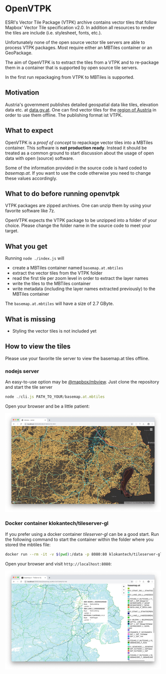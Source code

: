 # OpenVTPK

ESRI's Vector Tile Package (VTPK) archive contains vector tiles that follow Mapbox' Vector Tile specification v2.0. In addition all resources to render the tiles are include (i.e. stylesheet, fonts, etc.).

Unfortunately none of the open source vector tile servers are able to process VTPK packages. Most require either an MBTiles container or an GeoPackage.

The aim of OpenVTPK is to extract the tiles from a VTPK and to re-package them in a container that is supported by open source tile servers.

In the first run repackaging from VTPK to MBTiles is supported.

## Motivation

Austria's government publishes detailed geospatial data like tiles, elevation data etc. at [data.gv.at](https://www.data.gv.at/?s=basemap.at). One can find vector tiles for the [region of Austria](https://www.data.gv.at/katalog/dataset/a73befc7-575f-48cb-8eb9-b05172a8c9e3) in order to use them offline. The publishing format ist VTPK.

## What to expect

OpenVTPK is a _proof of concept_ to repackage vector tiles into a MBTiles container. This software is __not production ready__. Instead it should be treated as a common ground to start discussion about the usage of open data with open (source) software.

Some of the information provided in the source code is hard coded to _basemap.at_. If you want to use the code otherwise you need to change these values accordingly.

## What to do before running openvtpk

VTPK packages are zipped archives. One can unzip them by using your favorite software like 7z.

OpenVTPK expects the VTPK package to be unzipped into a folder of your choice. Please change the folder name in the source code to meet your target.

## What you get

Running ```node ./index.js``` will
* create a MBTiles container named ```basemap.at.mbtiles```
* extract the vector tiles from the VTPK folder
* read the first tile per zoom level in order to extract the layer names
* write the tiles to the MBTiles container
* write metadata (including the layer names extracted previously) to the MBTiles container

The ```basemap.at.mbtiles``` will have a size of 2.7 GByte.

## What is missing

* Styling the vector tiles is not included yet

## How to view the tiles

Please use your favorite tile server to view the basemap.at tiles offline. 

### nodejs server
An easy-to-use option may be [@mapbox/mbview](https://github.com/mapbox/mbview). Just clone the repository and start the tile server

```javascript
node ./cli.js PATH_TO_YOUR/basemap.at.mbtiles
```

Open your browser and be a little patient:

![Offline vector basemap](openvtpk-basemap.jpg)

### Docker container klokantech/tileserver-gl
If you prefer using a docker container _tileserver-gl_ can be a good start. Run the following command to start the container within the folder where you stored the mbtiles file:

```bash
docker run --rm -it -v $(pwd):/data -p 8080:80 klokantech/tileserver-gl
```

Open your browser and visit ```http://localhost:8080```:

![interactive basemap](interactive-basemap.jpg)